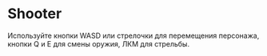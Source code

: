 # Shooter
Используйте кнопки WASD или стрелочки для перемещения персонажа, кнопки Q и E для смены оружия, ЛКМ для стрельбы.
